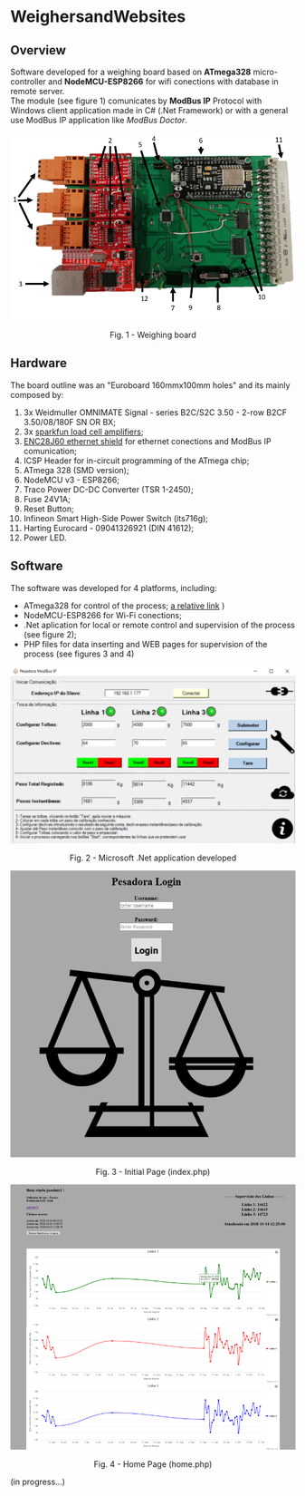 # WeighersandWebsites
## Overview
Software developed for a weighing board based on **ATmega328** micro-controller and **NodeMCU-ESP8266** for wifi conections with database in remote server.<br/> 
The module (see figure 1) comunicates by **ModBus IP** Protocol with Windows client application made in C# (.Net Framework) or with a general use ModBus IP application like _ModBus Doctor_.

<p align="center"> 
<img src="imagens/placa_legend.PNG" width="600px">
 <figcaption> <p align="center">Fig. 1 - Weighing board </p></figcaption>
 </p>

## Hardware
The board outline was an "Euroboard 160mmx100mm holes" and its mainly composed by: 
1. 3x Weidmuller OMNIMATE Signal - series B2C/S2C 3.50 - 2-row B2CF 3.50/08/180F SN OR BX;
2. 3x [sparkfun load cell amplifiers](https://www.sparkfun.com/products/13879);
3. [ENC28J60  ethernet shield](https://www.banggood.com/Mini-W5100-Ethernet-Network-Module-Board-For-Arduino-p-982664.html?rmmds=buy&cur_warehouse=CN) for ethernet conections and ModBus IP comunication;
4. ICSP Header for in-circuit programming of the ATmega chip;
5. ATmega 328 (SMD version);
6. NodeMCU v3 - ESP8266;
7. Traco Power DC-DC Converter (TSR 1-2450);
8. Fuse 24V1A;
9. Reset Button;
10. Infineon Smart High-Side Power Switch (its716g);
11. Harting  Eurocard - 09041326921 (DIN 41612);
12. Power LED.

## Software
The software was developed for 4 platforms, including:
+ ATmega328 for control of the process; [a relative link](WeighersandWebsites/CODE)
)
+ NodeMCU-ESP8266 for Wi-Fi conections;
+ .Net aplication for local or remote control and supervision of the process (see figure 2);
+ PHP files for data inserting and WEB pages for supervision of the process (see figures 3 and 4)

<p align="center"> 
<img src="imagens/pesadora_conectadov3.PNG" width="600px">
 <figcaption> <p align="center">Fig. 2 - Microsoft .Net application developed </p></figcaption>
 </p>

<p align="center"> 
<img src="imagens/index_page.PNG" width="600px">
 <figcaption> <p align="center">Fig. 3 - Initial Page (index.php) </p></figcaption>
 </p>

 <p align="center"> 
<img src="imagens/home_page.png" width="600px">
 <figcaption> <p align="center">Fig. 4 - Home Page (home.php) </p></figcaption>
 </p>

(in progress...)
